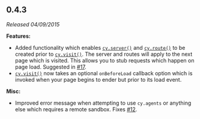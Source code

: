 ## 0.4.3

_Released 04/09/2015_

**Features:**

- Added functionality which enables [`cy.server()`](/api/commands/server) and [`cy.route()`](/api/commands/route) to be created prior to [`cy.visit()`](/api/commands/visit). The server and routes will apply to the next page which is visited. This allows you to stub requests which happen on page load. Suggested in [#17](https://github.com/cypress-io/cypress/issues/17).
- [`cy.visit()`](/api/commands/visit) now takes an optional `onBeforeLoad` callback option which is invoked when your page begins to ender but prior to its load event.

**Misc:**

- Improved error message when attempting to use `cy.agents` or anything else which requires a remote sandbox. Fixes [#12](https://github.com/cypress-io/cypress/issues/12).
